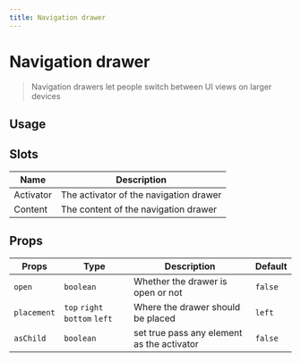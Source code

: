 ```yaml
---
title: Navigation drawer
---
```


# Navigation drawer

> Navigation drawers let people switch between UI views on larger devices

## Usage

<usage name="navigation-drawer"></usage>

## Slots

| Name      | Description                            |
| --------- | -------------------------------------- |
| Activator | The activator of the navigation drawer |
| Content   | The content of the navigation drawer   |

## Props

| Props       | Type                          | Description                                | Default |
| ----------- | ----------------------------- | ------------------------------------------ | ------- |
| `open`      | `boolean`                     | Whether the drawer is open or not          | `false` |
| `placement` | `top` `right` `bottom` `left` | Where the drawer should be placed          | `left`  |
| `asChild`   | `boolean`                     | set true pass any element as the activator | `false` |
